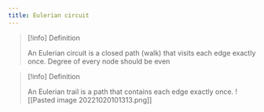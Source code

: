 ```yaml
---
title: Eulerian circuit
---
```

> [!info] Definition 
> 
> An Eulerian circuit is a closed path (walk) that visits each edge exactly once.
> Degree of every node should be even

>[!info] Definition 
>
>An Eulerian trail is a path that contains each edge exactly once.
![[Pasted image 20221020101313.png]]